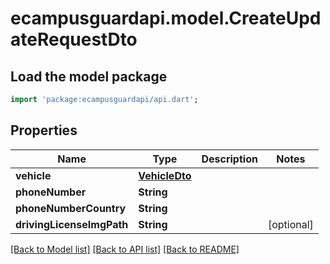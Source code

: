 # ecampusguardapi.model.CreateUpdateRequestDto

## Load the model package
```dart
import 'package:ecampusguardapi/api.dart';
```

## Properties
Name | Type | Description | Notes
------------ | ------------- | ------------- | -------------
**vehicle** | [**VehicleDto**](VehicleDto.md) |  | 
**phoneNumber** | **String** |  | 
**phoneNumberCountry** | **String** |  | 
**drivingLicenseImgPath** | **String** |  | [optional] 

[[Back to Model list]](../README.md#documentation-for-models) [[Back to API list]](../README.md#documentation-for-api-endpoints) [[Back to README]](../README.md)


